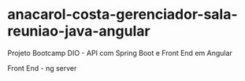 # anacarol-costa-gerenciador-sala-reuniao-java-angular

Projeto Bootcamp DIO - API com Spring Boot e Front End em Angular


Front End - ng server

